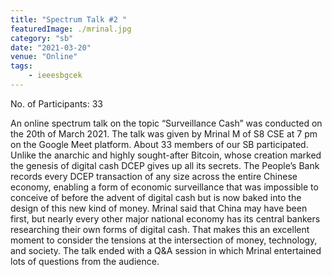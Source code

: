 ```yaml
---
title: "Spectrum Talk #2 "
featuredImage: ./mrinal.jpg
category: "sb"
date: "2021-03-20"
venue: "Online"
tags:
    - ieeesbgcek
---
```

No. of Participants: 33

An online spectrum talk on the topic “Surveillance Cash” was conducted on the 20th of March 2021. The talk was given by Mrinal M of S8 CSE at 7 pm on the Google Meet platform. About 33 members of our SB participated.
Unlike the anarchic and highly sought-after Bitcoin, whose creation marked the genesis of digital cash DCEP gives up all its secrets. The People’s Bank records every DCEP transaction of any size across the entire Chinese economy, enabling a form of economic surveillance that was impossible to conceive of before the advent of digital cash but is now baked into the design of this new kind of money. Mrinal said that China may have been first, but nearly every other major national economy has its central bankers researching their own forms of digital cash. That makes this an excellent moment to consider the tensions at the intersection of money, technology, and society.
The talk ended with a Q&A session in which Mrinal entertained lots of questions from the audience.

